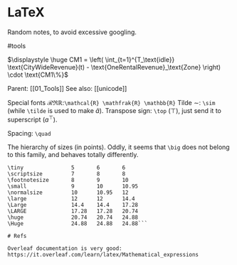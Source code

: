 # LaTeX

Random notes, to avoid excessive googling.

#tools

$\displaystyle \huge CM1 = \left( \int_{t=1}^{T_\text{idle}} \text{CityWideRevenue}(t) - \text{OneRentalRevenue}_\text{Zone} \right) \cdot \text{CM1\%}$

Parent: [[01_Tools]]
See also: [[unicode]]

Special fonts $\mathcal{R} \mathfrak{R} \mathbb{R}$:`\mathcal{R} \mathfrak{R} \mathbb{R}`
Tilde $\sim$: `\sim` (while `\tilde` is used to make $\tilde a$).
Transpose sign: `\top` ($\top$), just send it to superscript ($a^\top$).

Spacing: `\quad`

The hierarchy of sizes (in points). Oddly, it seems that `\big` does not belong to this family, and behaves totally differently.
```
\tiny               5       6       6
\scriptsize         7       8       8
\footnotesize       8       9       10
\small              9       10      10.95
\normalsize         10      10.95   12
\large              12      12      14.4
\Large              14.4    14.4    17.28
\LARGE              17.28   17.28   20.74
\huge               20.74   20.74   24.88
\Huge               24.88   24.88   24.88```

# Refs

Overleaf documentation is very good:
https://it.overleaf.com/learn/latex/Mathematical_expressions
